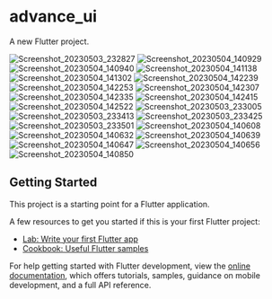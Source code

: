 # advance_ui

A new Flutter project.

![Screenshot_20230503_232827](https://user-images.githubusercontent.com/131429045/236157853-44629c8a-07b6-4873-9ae8-3b1cda0d7edc.png)
![Screenshot_20230504_140929](https://user-images.githubusercontent.com/131429045/236157901-9cdd7bd3-9a44-4e74-8f77-f1aafe13e40e.png)
![Screenshot_20230504_140940](https://user-images.githubusercontent.com/131429045/236157908-546e693b-23c9-4222-8105-cde49d94eba4.png)
![Screenshot_20230504_141138](https://user-images.githubusercontent.com/131429045/236157913-a4f596c3-ac34-4d6b-8854-bc1f585c4868.png)
![Screenshot_20230504_141302](https://user-images.githubusercontent.com/131429045/236157919-3868834a-e38b-4bd7-bc3c-ab07637e409a.png)
![Screenshot_20230504_142239](https://user-images.githubusercontent.com/131429045/236157924-cb39a00c-71af-4b4a-8e64-a037e21b52c7.png)
![Screenshot_20230504_142253](https://user-images.githubusercontent.com/131429045/236157928-a49032ab-c2a6-44ab-a724-9e41cf397d8c.png)
![Screenshot_20230504_142307](https://user-images.githubusercontent.com/131429045/236157933-197ddc31-d199-494d-87ff-5f25276e0a19.png)
![Screenshot_20230504_142335](https://user-images.githubusercontent.com/131429045/236157939-39c1e197-f201-4a6a-ab2a-75e16efdc013.png)
![Screenshot_20230504_142415](https://user-images.githubusercontent.com/131429045/236157940-9aa744ea-5e53-45ed-94e2-b4590e0023fd.png)
![Screenshot_20230504_142522](https://user-images.githubusercontent.com/131429045/236157948-aaed5f77-4358-456c-ae8b-170bcb78b0e0.png)
![Screenshot_20230503_233005](https://user-images.githubusercontent.com/131429045/236157950-74219248-8b42-481e-a8a0-7cbcf68432c4.png)
![Screenshot_20230503_233413](https://user-images.githubusercontent.com/131429045/236157953-0ba672cd-2cfe-4926-84fe-0f9b6b491cef.png)
![Screenshot_20230503_233425](https://user-images.githubusercontent.com/131429045/236157961-0a06d767-1338-4c35-9d54-fcd3ef7a009b.png)
![Screenshot_20230503_233501](https://user-images.githubusercontent.com/131429045/236157964-7284448f-be2f-4917-acff-52dfbc4e4047.png)
![Screenshot_20230504_140608](https://user-images.githubusercontent.com/131429045/236157967-84f475d8-d30d-4d0b-9b77-ff98e8833448.png)
![Screenshot_20230504_140632](https://user-images.githubusercontent.com/131429045/236157973-f0ddbb69-ad96-44a4-8933-31683eb76b8e.png)
![Screenshot_20230504_140639](https://user-images.githubusercontent.com/131429045/236157976-0a80050d-9911-4de2-9a91-c652fde77487.png)
![Screenshot_20230504_140647](https://user-images.githubusercontent.com/131429045/236157979-32d8519f-d1c7-48ff-bd4c-669db442e897.png)
![Screenshot_20230504_140656](https://user-images.githubusercontent.com/131429045/236157982-2bbe803e-6dc8-4740-8ecb-e105c9c72567.png)
![Screenshot_20230504_140850](https://user-images.githubusercontent.com/131429045/236157984-1bbfa938-51b3-43da-8762-6e4119e50f20.png)


## Getting Started

This project is a starting point for a Flutter application.

A few resources to get you started if this is your first Flutter project:

- [Lab: Write your first Flutter app](https://docs.flutter.dev/get-started/codelab)
- [Cookbook: Useful Flutter samples](https://docs.flutter.dev/cookbook)

For help getting started with Flutter development, view the
[online documentation](https://docs.flutter.dev/), which offers tutorials,
samples, guidance on mobile development, and a full API reference.
